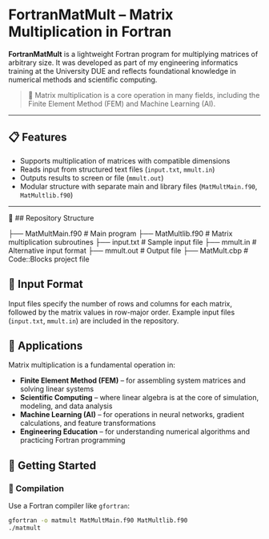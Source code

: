 # FortranMatMult – Matrix Multiplication in Fortran

**FortranMatMult** is a lightweight Fortran program for multiplying matrices of arbitrary size. It was developed as part of my engineering informatics training at the University DUE and reflects foundational knowledge in numerical methods and scientific computing.

> 🧠 Matrix multiplication is a core operation in many fields, including the Finite Element Method (FEM) and Machine Learning (AI).

---

## 📋 Features

- Supports multiplication of matrices with compatible dimensions  
- Reads input from structured text files (`input.txt`, `mmult.in`)  
- Outputs results to screen or file (`mmult.out`)  
- Modular structure with separate main and library files (`MatMultMain.f90`, `MatMultlib.f90`)  

---

📁 ## Repository Structure

├── MatMultMain.f90       # Main program
├── MatMultlib.f90        # Matrix multiplication subroutines
├── input.txt             # Sample input file
├── mmult.in              # Alternative input format
├── mmult.out             # Output file
├── MatMult.cbp           # Code::Blocks project file


## 📂 Input Format

Input files specify the number of rows and columns for each matrix, followed by the matrix values in row-major order. Example input files (`input.txt`, `mmult.in`) are included in the repository.

## 🧪 Applications

Matrix multiplication is a fundamental operation in:

- **Finite Element Method (FEM)** – for assembling system matrices and solving linear systems  
- **Scientific Computing** – where linear algebra is at the core of simulation, modeling, and data analysis
- **Machine Learning (AI)** – for operations in neural networks, gradient calculations, and feature transformations  
- **Engineering Education** – for understanding numerical algorithms and practicing Fortran programming

## 🚀 Getting Started

### 🔧 Compilation

Use a Fortran compiler like `gfortran`:

```bash
gfortran -o matmult MatMultMain.f90 MatMultlib.f90
./matmult
